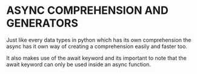 # ASYNC COMPREHENSION AND GENERATORS

Just like every data types in python which has its own comprehension the async has it own way of creating a comprehension easily and faster too.

It also makes use of the await keyword and its important to note that the await keyword can only be used inside an async function.
